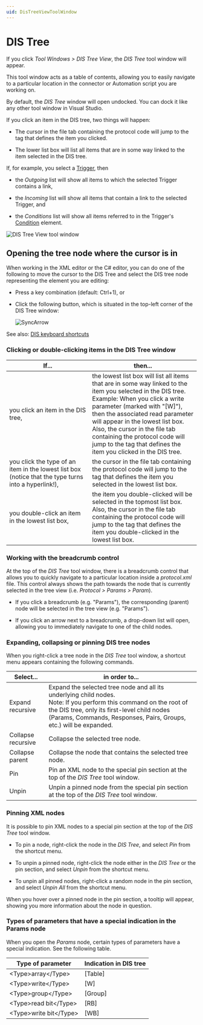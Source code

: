 ```yaml
---
uid: DisTreeViewToolWindow
---
```


# DIS Tree

If you click *Tool Windows > DIS Tree View*, the *DIS Tree* tool window will appear.

This tool window acts as a table of contents, allowing you to easily navigate to a particular location in the connector or Automation script you are working on.

By default, the *DIS Tree* window will open undocked. You can dock it like any other tool window in Visual Studio.

If you click an item in the DIS tree, two things will happen:

- The cursor in the file tab containing the protocol code will jump to the tag that defines the item you clicked.

- The lower list box will list all items that are in some way linked to the item selected in the DIS tree.

If, for example, you select a [Trigger](xref:Protocol.Triggers.Trigger), then

- the *Outgoing* list will show all items to which the selected Trigger contains a link,

- the *Incoming* list will show all items that contain a link to the selected Trigger, and

- the *Conditions* list will show all items referred to in the Trigger's [Condition](xref:Protocol.Triggers.Trigger.Condition) element.

![DIS Tree View tool window](~/develop/images/DisTreeViewToolWindow.png)

## Opening the tree node where the cursor is in

When working in the XML editor or the C# editor, you can do one of the following to move the cursor to the DIS Tree and select the DIS tree node representing the element you are editing:

- Press a key combination (default: Ctrl+1), or

- Click the following button, which is situated in the top-left corner of the DIS Tree window:

  ![SyncArrow](~/develop/images/SyncArrow_16x.jpg)

See also: [DIS keyboard shortcuts](xref:DIS_keyboard_shortcuts)

### Clicking or double-clicking items in the DIS Tree window

| If... | then... |
|-------|---------|
| you click an item in the DIS tree, | the lowest list box will list all items that are in some way linked to the item you selected in the DIS tree.<br> Example: When you click a write parameter (marked with "\[W\]"), then the associated read parameter will appear in the lowest list box.<br> Also, the cursor in the file tab containing the protocol code will jump to the tag that defines the item you clicked in the DIS tree. |
| you click the type of an item in the lowest list box (notice that the type turns into a hyperlink!), | the cursor in the file tab containing the protocol code will jump to the tag that defines the item you selected in the lowest list box. |
| you double-click an item in the lowest list box, | the item you double-clicked will be selected in the topmost list box.<br> Also, the cursor in the file tab containing the protocol code will jump to the tag that defines the item you double-clicked in the lowest list box. |

### Working with the breadcrumb control

At the top of the *DIS Tree* tool window, there is a breadcrumb control that allows you to quickly navigate to a particular location inside a *protocol.xml* file. This control always shows the path towards the node that is currently selected in the tree view (i.e. *Protocol > Params > Param*).

- If you click a breadcrumb (e.g. "Params"), the corresponding (parent) node will be selected in the tree view (e.g. "Params").

- If you click an arrow next to a breadcrumb, a drop-down list will open, allowing you to immediately navigate to one of the child nodes.

### Expanding, collapsing or pinning DIS tree nodes

When you right-click a tree node in the *DIS Tree* tool window, a shortcut menu appears containing the following commands.

| Select... | in order to... |
|-----------|----------------|
| Expand recursive | Expand the selected tree node and all its underlying child nodes.<br> Note: If you perform this command on the root of the DIS tree, only its first-level child nodes (Params, Commands, Responses, Pairs, Groups, etc.) will be expanded. |
| Collapse recursive | Collapse the selected tree node. |
| Collapse parent | Collapse the node that contains the selected tree node. |
| Pin | Pin an XML node to the special pin section at the top of the *DIS Tree* tool window. |
| Unpin | Unpin a pinned node from the special pin section at the top of the *DIS Tree* tool window. |

### Pinning XML nodes

It is possible to pin XML nodes to a special pin section at the top of the *DIS Tree* tool window.

- To pin a node, right-click the node in the *DIS Tree*, and select *Pin* from the shortcut menu.

- To unpin a pinned node, right-click the node either in the *DIS Tree* or the pin section, and select *Unpin* from the shortcut menu.

- To unpin all pinned nodes, right-click a random node in the pin section, and select *Unpin All* from the shortcut menu.

When you hover over a pinned node in the pin section, a tooltip will appear, showing you more information about the node in question.

### Types of parameters that have a special indication in the Params node

When you open the *Params* node, certain types of parameters have a special indication. See the following table.

| Type of parameter        | Indication in DIS tree |
|--------------------------|------------------------|
| \<Type>array\</Type>     | \[Table\]              |
| \<Type>write\</Type>     | \[W\]                  |
| \<Type>group\</Type>     | \[Group\]              |
| \<Type>read bit\</Type>  | \[RB\]                 |
| \<Type>write bit\</Type> | \[WB\]                 |